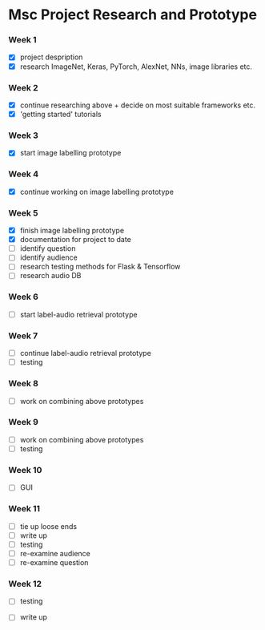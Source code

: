 # Msc Project Research and Prototype

### Week 1
- [x] project despription
- [x] research ImageNet, Keras, PyTorch, AlexNet, NNs, image libraries etc.

### Week 2
- [x] continue researching above + decide on most suitable frameworks etc.
- [x] 'getting started' tutorials

### Week 3
- [x] start image labelling prototype

### Week 4
- [x] continue working on image labelling prototype

### Week 5
- [x] finish image labelling prototype
- [x] documentation for project to date
- [ ] identify question
- [ ] identify audience
- [ ] research testing methods for Flask & Tensorflow
- [ ] research audio DB

### Week 6
- [ ] start label-audio retrieval prototype

### Week 7
- [ ] continue label-audio retrieval prototype
- [ ] testing

### Week 8
- [ ] work on combining above prototypes

### Week 9
- [ ] work on combining above prototypes
- [ ] testing

### Week 10
- [ ] GUI

### Week 11
- [ ] tie up loose ends
- [ ] write up
- [ ] testing
- [ ] re-examine audience
- [ ] re-examine question

### Week 12
- [ ] testing
- [ ] write up

